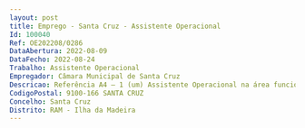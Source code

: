 ```yaml
--- 
layout: post
title: Emprego - Santa Cruz - Assistente Operacional
Id: 100040
Ref: OE202208/0286
DataAbertura: 2022-08-09
DataFecho: 2022-08-24
Trabalho: Assistente Operacional
Empregador: Câmara Municipal de Santa Cruz
Descricao: Referência A4 – 1 (um) Assistente Operacional na área funcional de Ajudante no Centro de Recolha Oficial (canil gatil) – com Curso de Auxiliar de Veterinário a, para as seguintes funções específicas  limpeza do canil gatil de santa cruz (recolha de lixo, lavagem das instalações, lavagem de pratos de alimentação, lavagem de roupas, banhos e tosquias dos animais alojados)   auxílio nas consultas feitas pela veterinária do município  apoio à desparasitação dos animais mediante orientação médico veterinária  fornecimento da medicação diária aos animais mediante orientação médico veterinária  captura e transporte de animais errantes  transporte de animais para cirurgia e consultas  transporte e entrega de alimentação sempre que necessário  acompanhamento em vistorias de bem estar animal  apoio à realização de adoções dos animais alojados no canil gatil de santa cruz e preenchimento dos documentos inerentes   fornecimento da alimentação aos animais alojados no canil gatil de santa cruz e preenchimento de registo para fins de stock  preenchimento de registo para fins de stock dos produtos utilizados no canil gatil de santa cruz.
CodigoPostal: 9100-166 SANTA CRUZ
Concelho: Santa Cruz
Distrito: RAM - Ilha da Madeira
--- 
```

